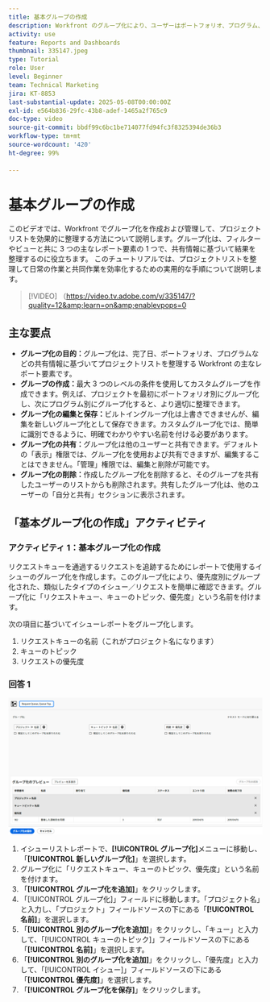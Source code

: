 ```yaml
---
title: 基本グループの作成
description: Workfront のグループ化により、ユーザーはポートフォリオ、プログラム、完了日などの項目に基づいてリストを分類でき、効率的な共同作業のためのカスタマイズ可能な共有および管理オプションを使用してプロジェクトの整理が改善されます。
activity: use
feature: Reports and Dashboards
thumbnail: 335147.jpeg
type: Tutorial
role: User
level: Beginner
team: Technical Marketing
jira: KT-8853
last-substantial-update: 2025-05-08T00:00:00Z
exl-id: e564b836-29fc-43b8-adef-1465a2f765c9
doc-type: video
source-git-commit: bbdf99c6bc1be714077fd94fc3f8325394de36b3
workflow-type: tm+mt
source-wordcount: '420'
ht-degree: 99%

---
```


# 基本グループの作成

このビデオでは、Workfront でグループ化を作成および管理して、プロジェクトリストを効果的に整理する方法について説明します。グループ化は、フィルターやビューと共に 3 つの主なレポート要素の 1 つで、共有情報に基づいて結果を整理するのに役立ちます。
このチュートリアルでは、プロジェクトリストを整理して日常の作業と共同作業を効率化するための実用的な手順について説明します。

>[!VIDEO] （https://video.tv.adobe.com/v/335147/?quality=12&amp;learn=on&amp;enablevpops=0

## 主な要点

* **グループ化の目的：**&#x200B;グループ化は、完了日、ポートフォリオ、プログラムなどの共有情報に基づいてプロジェクトリストを整理する Workfront の主なレポート要素です。
* **グループの作成：**&#x200B;最大 3 つのレベルの条件を使用してカスタムグループを作成できます。例えば、プロジェクトを最初にポートフォリオ別にグループ化し、次にプログラム別にグループ化すると、より適切に整理できます。
* **グループ化の編集と保存：**&#x200B;ビルトイングループ化は上書きできませんが、編集を新しいグループ化として保存できます。カスタムグループ化では、簡単に識別できるように、明確でわかりやすい名前を付ける必要があります。
* **グループ化の共有：**&#x200B;グループ化は他のユーザーと共有できます。デフォルトの「表示」権限では、グループ化を使用および共有できますが、編集することはできません。「管理」権限では、編集と削除が可能です。
* **グループ化の削除：**&#x200B;作成したグループ化を削除すると、そのグループを共有したユーザーのリストからも削除されます。共有したグループ化は、他のユーザーの「自分と共有」セクションに表示されます。

## 「基本グループ化の作成」アクティビティ


### アクティビティ 1：基本グループ化の作成

リクエストキューを通過するリクエストを追跡するためにレポートで使用するイシューのグループ化を作成します。このグループ化により、優先度別にグループ化された、類似したタイプのイシュー／リクエストを簡単に確認できます。グループ化に「リクエストキュー、キューのトピック、優先度」という名前を付けます。

次の項目に基づいてイシューレポートをグループ化します。

1. リクエストキューの名前（これがプロジェクト名になります）
1. キューのトピック
1. リクエストの優先度

### 回答 1

![新しいグループ化を作成する画面の画像](assets/grouping-exercise.png)

1. イシューリストレポートで、**[!UICONTROL グループ化]**&#x200B;メニューに移動し、「**[!UICONTROL 新しいグループ化]**」を選択します。
1. グループ化に「リクエストキュー、キューのトピック、優先度」という名前を付けます。
1. 「**[!UICONTROL グループ化を追加]**」をクリックします。
1. 「[!UICONTROL グループ化]」フィールドに移動します。「プロジェクト名」と入力し、「プロジェクト」フィールドソースの下にある「**[!UICONTROL 名前]**」を選択します。
1. 「**[!UICONTROL 別のグループ化を追加]**」をクリックし、「キュー」と入力して、「[!UICONTROL キューのトピック]」フィールドソースの下にある「**[!UICONTROL 名前]**」を選択します。
1. 「**[!UICONTROL 別のグループ化を追加]**」をクリックし、「優先度」と入力して、「[!UICONTROL イシュー]」フィールドソースの下にある「**[!UICONTROL 優先度]**」を選択します。
1. 「**[!UICONTROL グループ化を保存]**」をクリックします。
